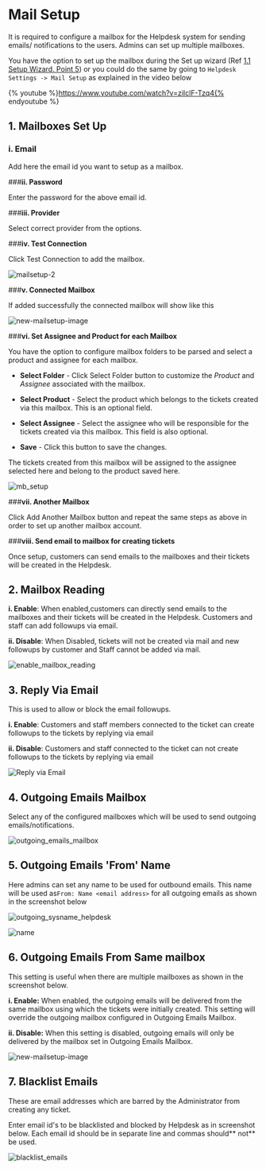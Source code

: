 # Mail Setup

It is required to configure a mailbox for the Helpdesk system for sending emails/ notifications to the users. Admins can set up multiple mailboxes.

You have the option to set up the mailbox during the Set up wizard (Ref [1.1 Setup Wizard. Point 5](http://docs.rtcamp.com/rtbiz/helpdesk/admin/setup.html#5-mailbox-setup)) or you could do the same  by going to ```Helpdesk Settings -> Mail Setup``` as explained in the video below

{% youtube %}https://www.youtube.com/watch?v=ziIclF-Tzq4{% endyoutube %}

## 1. Mailboxes Set Up

### **i. Email**

 Add here the email id you want to setup as a mailbox.

###**ii. Password**

Enter the password for the above email id.

###**iii. Provider**

Select correct provider from the options.

###**iv. Test Connection**

Click Test Connection to add the mailbox.

![mailsetup-2](https://cloud.githubusercontent.com/assets/8191145/9195964/6d535baa-4044-11e5-8314-e5ec670060ed.png)


###**v. Connected Mailbox**

If added successfully the connected mailbox  will show like this

![new-mailsetup-image](https://cloud.githubusercontent.com/assets/8191145/9195862/bb04fba2-4043-11e5-86d4-56b3b371e4ac.png)

###**vi. Set Assignee and Product for each Mailbox**

You have the option to configure mailbox folders to be parsed and select a product and assignee for each mailbox.

* **Select Folder** - Click Select Folder button to customize the *Product* and *Assignee* associated with the mailbox.

* **Select Product** - Select the product which belongs to the tickets created via this mailbox.
This is an optional field.

* **Select Assignee** - Select the assignee who will be responsible for the tickets created via this mailbox. This field is also optional.

* **Save** - Click this button to save the changes.

The tickets created from this mailbox will be assigned to the assignee selected here and belong to the product saved here.

![mb_setup](https://cloud.githubusercontent.com/assets/8191145/8983820/e9ef99de-36ea-11e5-9012-182ffd0077bf.png)

###**vii. Another Mailbox**

Click Add Another Mailbox button and repeat the same steps as above in order to set up another mailbox account.

###**viii. Send email to mailbox for creating tickets**

Once setup, customers can send emails to the mailboxes and their tickets will be created in the Helpdesk.


## 2. Mailbox Reading


**i. Enable**: When enabled,customers can directly send emails to the mailboxes and their tickets will be created in the Helpdesk. Customers and staff can add followups via email.

**ii. Disable**: When Disabled, tickets will not be created via mail and new followups by customer and Staff cannot be added via mail.

![enable_mailbox_reading](https://cloud.githubusercontent.com/assets/8191145/6487363/bee796b8-c2b6-11e4-8b84-0f761513cb48.png)

## 3. Reply Via Email

This is used to allow or block the email followups.

**i. Enable**: Customers and staff members connected to the ticket can create followups to the tickets by replying via email

**ii. Disable**: Customers and staff connected to the ticket can not create followups to the tickets by replying via email

![Reply via Email](http://git.rtcamp.com/uploads/rtbiz/rtbiz-helpdesk/46a4d1e93f/Reply_via_Email.png)

## 4. Outgoing Emails Mailbox

Select any of the configured mailboxes which will be used to send outgoing emails/notifications.

![outgoing_emails_mailbox](https://cloud.githubusercontent.com/assets/8191145/6487585/1f68f206-c2b8-11e4-9ba1-c0d6d52a2612.png)


## 5. Outgoing Emails 'From' Name

Here admins can set any name to be used for outbound emails. This name will be used as```From: Name <email address>``` for all outgoing emails as shown in the screenshot below

![outgoing_sysname_helpdesk](https://cloud.githubusercontent.com/assets/8191145/6501154/efa7c12c-c33a-11e4-8b76-936fc21bd2a2.png)

![name](https://cloud.githubusercontent.com/assets/8191145/6501114/52b3b830-c33a-11e4-9dad-5f6f832b66a5.png)


## 6. Outgoing Emails From Same mailbox

This setting is useful when there are multiple mailboxes as shown in the screenshot below.

**i. Enable:** When enabled, the outgoing emails will be delivered from the same mailbox using which the tickets were initially created. This setting will override the outgoing mailbox configured in Outgoing Emails Mailbox.

**ii. Disable:** When this setting is disabled, outgoing emails will only be delivered by the mailbox set in Outgoing Emails Mailbox.

![new-mailsetup-image](https://cloud.githubusercontent.com/assets/8191145/9195862/bb04fba2-4043-11e5-86d4-56b3b371e4ac.png)


## 7. Blacklist Emails

These are email addresses which are barred by the Administrator from creating any ticket.

Enter email id's to be blacklisted and blocked by Helpdesk as in screenshot below. Each  email id should be in separate line and commas should** not** be used.

![blacklist_emails](https://cloud.githubusercontent.com/assets/8191145/6487587/1f9e311e-c2b8-11e4-82ab-00a51d017331.png)

